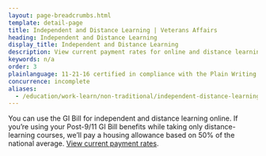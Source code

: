 ```yaml
---
layout: page-breadcrumbs.html
template: detail-page
title: Independent and Distance Learning | Veterans Affairs
heading: Independent and Distance Learning
display_title: Independent and Distance Learning
description: View current payment rates for online and distance learning courses you can get money for under the Post-9/11 GI Bill. If you're using GI Bill benefits to pay for online or distance learning courses, you can also get a housing allowance based on 50% of the national average. 
keywords: n/a
order: 3
plainlanguage: 11-21-16 certified in compliance with the Plain Writing Act
concurrence: incomplete
aliases:
  - /education/work-learn/non-traditional/independent-distance-learning/
---
```


<div class="va-introtext">

You can use the GI Bill for independent and distance learning online. If you’re using your Post-9/11 GI Bill benefits while taking only distance-learning courses, we’ll pay a housing allowance based on 50% of the national average. [View current payment rates](https://www.benefits.va.gov/gibill/resources/benefits_resources/rate_tables.asp).

</div>
